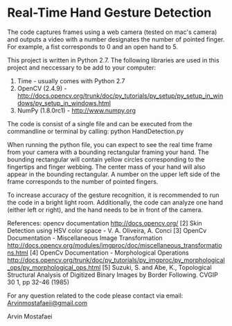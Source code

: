 Real-Time Hand Gesture Detection
================================
The code captures frames using a web camera (tested on mac's camera) and outputs a video with a number designates the number of pointed finger. For example, a fist corresponds to 0 and an open hand to 5.

This project is written in Python 2.7. The following libraries are used in this project and neccessary to be add to your computer:
1) Time - usually comes with Python 2.7
2) OpenCV (2.4.9) - http://docs.opencv.org/trunk/doc/py_tutorials/py_setup/py_setup_in_windows/py_setup_in_windows.html
3) NumPy (1.8.0rc1) - http://www.numpy.org

The code is consist of a single file and can be executed from the commandline or terminal by calling: python HandDetection.py

When running the python file, you can expect to see the real time frame from your camera with a bounding rectangular framing your hand. The bounding rectangular will contain yellow circles corresponding to the fingertips and finger webbing. The center mass of your hand will also appear in the bounding rectangular. A number on the upper left side of the frame corresponds to the number of pointed fingers.

To increase accuracy of the gesture recognition, it is recommended to run the code in a bright light room. Additionally, the code can analyze one hand (either left or right), and the hand needs to be in front of the camera.

References:
opencv documentation http://docs.opencv.org/
[2] Skin Detection using HSV color space - V. A. Oliveira, A. Conci
[3] OpenCv Documentation - Miscellaneous Image Transformation
http://docs.opencv.org/modules/imgproc/doc/miscellaneous_transformations.html
[4] OpenCv Documentation - Morphological Operations http://docs.opencv.org/trunk/doc/py_tutorials/py_imgproc/py_morphological_ops/py_morphological_ops.html
[5] Suzuki, S. and Abe, K., Topological Structural Analysis of Digitized Binary Images by Border Following. CVGIP 30 1, pp 32-46 (1985)

For any question related to the code please contact via email:
Arvinmostafaeii@gmail.com

Arvin Mostafaei
 
